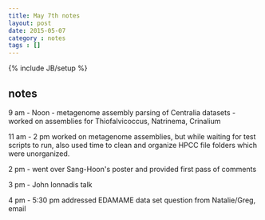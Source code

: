 ```yaml
---
title: May 7th notes
layout: post
date: 2015-05-07
category : notes
tags : []
---
```

{% include JB/setup %}

## notes

9 am - Noon - metagenome assembly parsing of Centralia datasets -
  worked on assemblies for Thiofalvicoccus, Natrinema, Crinalium

11 am - 2 pm worked on metagenome assemblies, but while waiting for test scripts to run, also used time to clean and organize HPCC file folders which were unorganized.

2 pm - went over Sang-Hoon's poster and provided first pass of comments

3 pm - John Ionnadis talk

4 pm - 5:30 pm addressed EDAMAME data set question from Natalie/Greg, email
